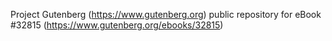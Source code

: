 Project Gutenberg (https://www.gutenberg.org) public repository for eBook #32815 (https://www.gutenberg.org/ebooks/32815)
